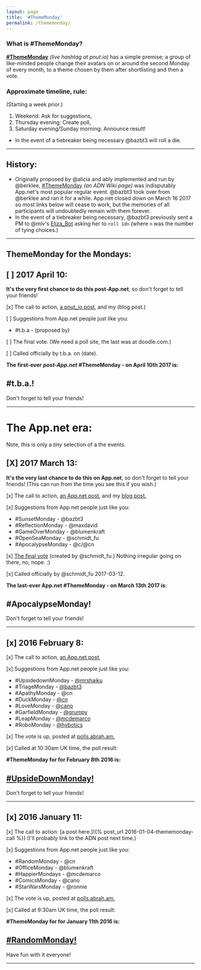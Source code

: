```yaml
---
layout: page
title: '#ThemeMonday'
permalink: /thememonday/
---
```


### What is \#ThemeMonday?
[**\#ThemeMonday**](https://pnut.io/tags/ThemeMonday) *(live hashtag at pnut.io)* has a simple premise; a group of like-minded people change their avatars on or around the second Monday of every month, to a theme chosen by them after shortlisting and then a vote.

### Approximate timeline, rule:
(Starting a week prior.)

1. Weekend: Ask for suggestions,
2. Thursday evening: Create poll,
3. Saturday evening/Sunday morning: Announce result!

* In the event of a tiebreaker being necessary @bazbt3 will roll a die.

---

## History:
* Originally proposed by @alicia and ably implemented and run by @berklee, [\#ThemeMonday](http://bazbt3.github.io/thememonday/) *(an ADN Wiki page)* was indisputably App.net's most popular regular event.  @bazbt3 took over from @berklee and ran it for a while.  App.net closed down on March 16 2017 so most links below will cease to work, but the memories of all participants will undoubtedly remain with them forever.
* In the event of a tiebreaker being necessary, @bazbt3 previously sent a PM to @mlv's [Eliza_Bot](https://alpha.app.net/eliza_bot) asking her to `roll 1dn` (where `n` was the number of tying choices.)

---

## ThemeMonday for the Mondays:

## [ ] 2017 April 10:  
**It's the very first chance to do this post-App.net**, so don't forget to tell your friends!

[x] The call to action, [a pnut_io post](https://posts.pnut.io/62575), and my (blog post.)

[ ] Suggestions from App.net people just like you:

* \#t.b.a - (proposed by)

[ ] The final vote. (We need a poll site, the last was at doodle.com.)

[ ] Called officially by t.b.a. on (date).

**The first-ever** ***post-App.net*** **\#ThemeMonday - on April 10th 2017 is:**

## \#t.b.a.!

Don't forget to tell your friends!

---

# The App.net era:
Note, this is only a *tiny* selection of a the events.

## [X] 2017 March 13:  
**It's the very last chance to do this on App.net**, so don't forget to tell your friends!  (This can run from the time you see this if you wish.)

[x] The call to action, [an App.net post](https://alpha.app.net/bazbt3/post/70923748), and my [blog post.](http://bazbt3.10centuries.org/2017/01/21/appnet-thememonday)

[x] Suggestions from App.net people just like you:

* \#SunsetMonday - @bazbt3
* \#ReflectionMonday - @maxdavid
* \#GameOverMonday - @blumenkraft
* \#OpenSeaMonday - @schmidt_fu
* \#ApocalypseMonday - @c/@cn

[x] [The final vote](http://beta.doodle.com/poll/fwnyw4nb8kv92f4k) (created by @schmidt_fu.) Nothing irregular going on there, no, nope. :)

[x] Called officially by @schmidt_fu 2017-03-12.

**The last-ever App.net \#ThemeMonday - on March 13th 2017 is:**

## \#ApocalypseMonday!

Don't forget to tell your friends!

---

## [x] 2016 February 8:

[x] The call to action, [an App.net post](https://posts.app.net/67358476),

[x] Suggestions from App.net people just like you:

* \#UpsidedownMonday - [@mrshaiku](https://posts.app.net/67004847)
* \#TriageMonday - [@bazbt3](https://posts.app.net/67358620)
* \#ApathyMonday - @cn
* \#DuckMonday - [@cn](https://posts.app.net/67359635)
* \#LoveMonday - [@cano](https://posts.app.net/67360077)
* \#GarfieldMonday - [@grumpy](https://posts.app.net/67360086)
* \#LeapMonday - [@mcdemarco](https://posts.app.net/67365107)
* \#RoboMonday - [@hybotics](https://posts.app.net/67438883)

[x] The vote is up, posted at [polls.abrah.am.](https://polls.abrah.am/polls/56b5d073ae163900038b89cb)

[x] Called at 10:30am UK time, the poll result:

**\#ThemeMonday for for February 8th 2016 is:**

## [\#UpsideDownMonday!](https://alpha.app.net/hashtags/UpsideDownMonday)

Don't forget to tell your friends!

---

## [x] 2016 January 11:

[x] The call to action: [a post here.]({% post_url 2016-01-04-thememonday-call %}) (I'll probably link to the ADN post next time.)

[x] Suggestions from App.net people just like you:

* \#RandomMonday - @cn
* \#OfficeMonday - @blumenkraft
* \#HappierMondays - @mcdemarco
* \#ComicsMonday - @cano
* \#StarWarsMonday - @ronnie

[x] The vote is up, posted at [polls.abrah.am.](https://polls.abrah.am/polls/568d7879d4b0bf0003689678)

[x] Called at 9:30am UK time, the poll result:

**\#ThemeMonday for for January 11th 2016 is:**

## [\#RandomMonday!](https://alpha.app.net/hashtags/RandomMonday)

Have fun with it everyone!

---

